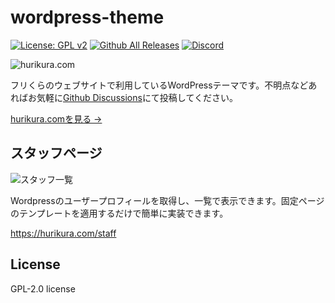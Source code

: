 # wordpress-theme

[![License: GPL v2](https://img.shields.io/badge/License-GPL%20v2-blue.svg)](https://www.gnu.org/licenses/old-licenses/gpl-2.0.en.html)
[![Github All Releases](https://img.shields.io/github/downloads/hurikura/wordpress-theme/total.svg)](https://github.com/hurikura/wordpress-theme/releases)
[![Discord](https://img.shields.io/discord/972742767224705044?color=%235865F2&label=Discord&logo=discord&logoColor=white)](https://discord.com/invite/UsbHGENsc2)

![hurikura.com](https://user-images.githubusercontent.com/91340399/203094850-2fd28b60-b34a-4dfa-9596-b3d0feb65ae2.png)

フリくらのウェブサイトで利用しているWordPressテーマです。不明点などあればお気軽に[Github Discussions](https://github.com/hurikura/wordpress-theme/discussions)にて投稿してください。

[hurikura.comを見る →](https://hurikura.com)

## スタッフページ

![スタッフ一覧](https://user-images.githubusercontent.com/91340399/203096242-57ec502c-bc58-4f80-a263-2c31b304a5c3.png)

Wordpressのユーザープロフィールを取得し、一覧で表示できます。固定ページのテンプレートを適用するだけで簡単に実装できます。

https://hurikura.com/staff

## License

GPL-2.0 license
